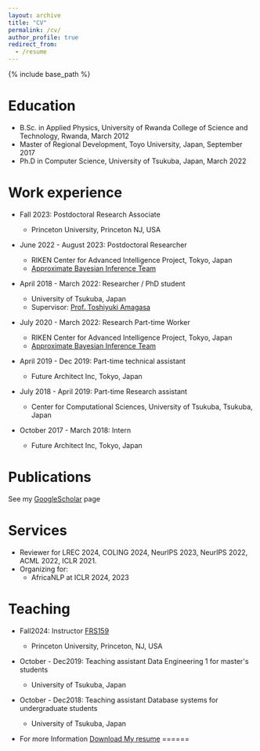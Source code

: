 ```yaml
---
layout: archive
title: "CV"
permalink: /cv/
author_profile: true
redirect_from:
  - /resume
---
```


{% include base_path %}

Education
======
* B.Sc. in Applied Physics, University of Rwanda College of Science and Technology, Rwanda, March 2012
* Master of Regional Development, Toyo University, Japan, September 2017
* Ph.D in Computer Science, University of Tsukuba, Japan, March 2022

Work experience
======
* Fall 2023: Postdoctoral Research Associate 
  * Princeton University, Princeton NJ, USA

* June 2022 - August 2023: Postdoctoral Researcher
  * RIKEN Center for Advanced Intelligence Project, Tokyo, Japan
  * [Approximate Bayesian Inference Team](https://team-approx-bayes.github.io/)

* April 2018 - March 2022: Researcher / PhD student
  * University of Tsukuba, Japan
  * Supervisor: [Prof. Toshiyuki Amagasa](https://scholar.google.co.jp/citations?user=L4hdfUUAAAAJ&hl=en)

* July 2020 - March 2022: Research Part-time Worker
  * RIKEN Center for Advanced Intelligence Project, Tokyo, Japan
  * [Approximate Bayesian Inference Team](https://team-approx-bayes.github.io/)

* April 2019 - Dec 2019: Part-time technical assistant
  * Future Architect Inc, Tokyo, Japan

* July 2018 - April 2019: Part-time Research assistant
  * Center for Computational Sciences, University of Tsukuba, Tsukuba, Japan

* October 2017 - March 2018: Intern
  * Future Architect Inc, Tokyo, Japan


Publications
======
See my [GoogleScholar](https://scholar.google.co.jp/citations?user=emV9Mr0AAAAJ&hl=en) page
  
Services
======
* Reviewer for LREC 2024, COLING 2024, NeurIPS 2023, NeurIPS 2022, ACML 2022, ICLR 2021.
* Organizing for:
  * AfricaNLP at ICLR 2024, 2023

Teaching
======
* Fall2024: Instructor [FRS159](https://registrar.princeton.edu/course-offerings/course-details?term=1252&courseid=017419)
  * Princeton University, Princeton, NJ, USA

* October - Dec2019: Teaching assistant Data Engineering 1 for master's students
  * University of Tsukuba, Japan
  
* October - Dec2018: Teaching assistant Database systems for undergraduate students
  * University of Tsukuba, Japan
  
* For more Information [Download My resume](/assets/pdf/Resume.pdf)
======

